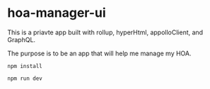 # hoa-manager-ui

This is a priavte app built with rollup, hyperHtml, appolloClient, and GraphQL.

The purpose is to be an app that will help me manage my HOA.

`npm install`

`npm run dev`
